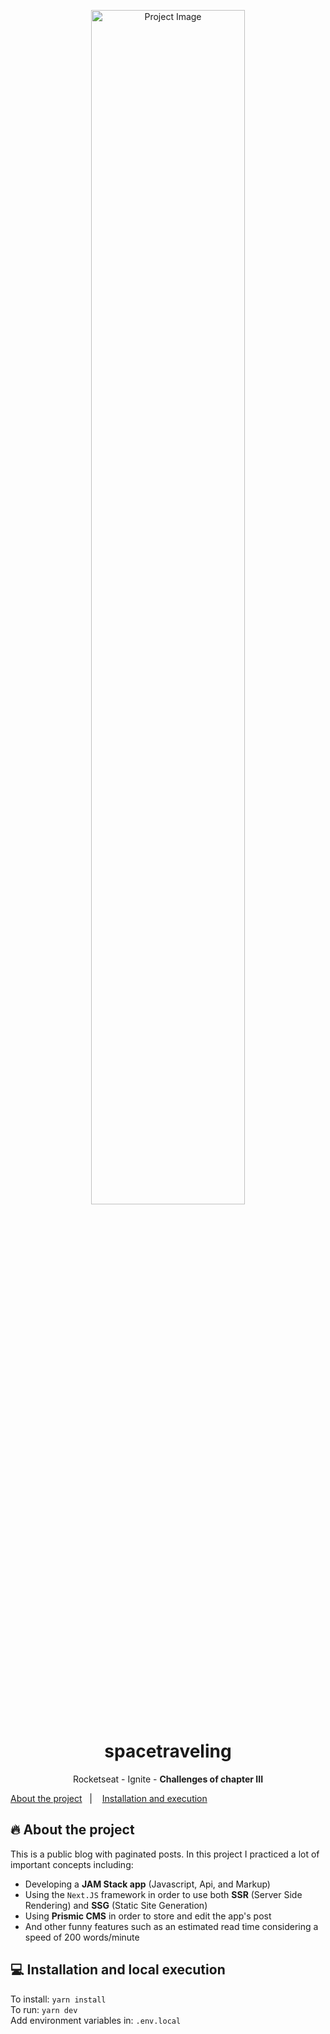 <p align="center">
    <img width="70%" src="https://imgur.com/YaAMAej.png" alt="Project Image"/>
</p>

<h1 align="center">spacetraveling</h1>

<p align="center">
  <p align="center">Rocketseat - Ignite - <strong>Challenges of chapter III</strong></p>
  <a href="#-about-the-project">About the project</a>&nbsp;&nbsp;&nbsp;|&nbsp;&nbsp;&nbsp;
  <a href="#-installation-and-execution">Installation and execution</a>
</p>

## 🔥 About the project
This is a public blog with paginated posts. In this project I practiced a lot of important concepts including: 
- Developing a **JAM Stack app** (Javascript, Api, and Markup)
- Using the `Next.JS` framework in order to use both **SSR** (Server Side Rendering) and **SSG** (Static Site Generation)
- Using **Prismic CMS** in order to store and edit the app's post
- And other funny features such as an estimated read time considering a speed of 200 words/minute


## 💻 Installation and local execution
To install: `yarn install`<br>
To run: `yarn dev`<br>
Add environment variables in: `.env.local`<br>
